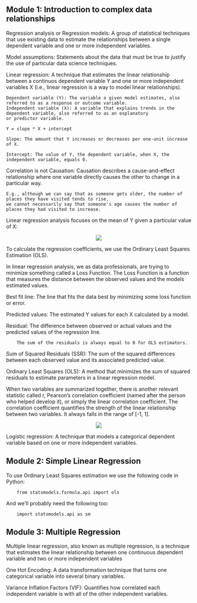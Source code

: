 ## Module 1: Introduction to complex data relationships

Regression analysis or Regression models: A group of statistical techniques that use existing data to estimate the relationships between
a single dependent variable and one or more independent variables.

Model assumptions: Statements about the data that must be true to justify the use of particular data science techniques.

Linear regression: A technique that estimates the linear relationship between a continuos dependent variable Y and one or more independent variables X
(i.e., linear regression is a way to model linear relationships).

    Dependent variable (Y): The variable a given model estimates, also referred to as a response or outcome variable.
    Independent variable (X): A variable that explains trends in the dependent variable, also referred to as an explanatory
    or predictor variable.

    Y = slope * X + intercept

    Slope: The amount that Y increases or decreases per one-unit increase of X.

    Intercept: The value of Y, the dependent variable, when X, the independent variable, equals 0.

Correlation is not Causation: Causation describes a cause-and-effect relationship where one variable directly causes the other to change in a
particular
way.

    E.g., although we can say that as someone gets older, the number of places they have visited tends to rise,
    we cannot necessarily say that someone's age causes the number of places they had visited to increase.

Linear regression analysis focuses on the mean of Y given a particular value of X:

<p align="center">
  <img src="https://github.com/user-attachments/assets/db72cf7a-61f3-42bf-89e0-be3f1f6a03e5" />
</p>

To calculate the regression coefficients, we use the Ordinary Least Squares Estimation (OLS).

In linear regression analysis, we as data professionals, are trying to minimize something called a Loss Function. The Loss Function is a function
that measures the distance between the observed values and the models estimated values.

Best fit line: The line that fits the data best by minimizing some loss function or error.

Predicted values: The estimated Y values for each X calculated by a model.

Residual: The difference between observed or actual values and the predicted values of the regression line.

        The sum of the residuals is always equal to 0 for OLS estimators.

Sum of Squared Residuals (SSR): The sum of the squared differences between each observed value and its associated predicted value.

Ordinary Least Squares (OLS): A method that minimizes the sum of squared residuals to estimate parameters in a linear regression model.

When two variables are summarized together, there is another relevant statistic called r, Pearson’s correlation coefficient (named after the person
who helped develop it), or simply the linear correlation coefficient. The correlation coefficient quantifies the strength of the linear relationship
between two variables. It always falls in the range of [-1, 1].

<p align="center">
  <img src="https://github.com/user-attachments/assets/ff562c12-09ea-46a8-b65a-56291e3d950b" />
</p>

Logistic regression: A technique that models a categorical dependent variable based on one or more independent variables.

## Module 2: Simple Linear Regression

To use Ordinary Least Squares estimation we use the following code in Python:

        from statsmodels.formula.api import ols

And we'll probably need the following too:

        import statsmodels.api as sm

## Module 3: Multiple Regression

Multiple linear regression, also known as multiple regression, is a technique that estimates the linear relationship between one continuous dependent
variable and two or more independent variables

One Hot Encoding: A data transformation technique that turns one categorical variable into several binary variables.

Variance Inflation Factors (VIF): Quantifies how correlated each independent variable is with all of the other independent variables.



    





